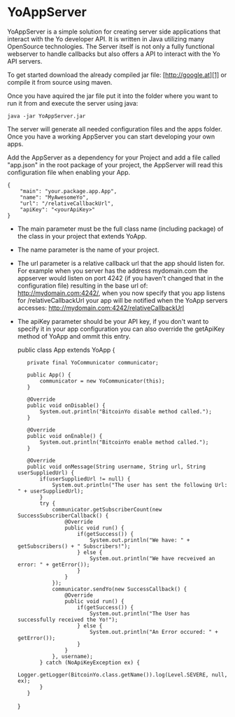 YoAppServer
===========

YoAppServer is a simple solution for creating server side applications that interact with the Yo developer API. It is written in Java utilizing many OpenSource technologies. The Server itself is not only a fully functional webserver to handle callbacks but also offers a API to interact with the Yo API servers.

To get started download the already compiled jar file:
[http://google.at][1]
or compile it from source using maven.


Once you have aquired the jar file put it into the folder where you want to run it from and execute the server using java: 

    java -jar YoAppServer.jar
The server will generate all needed configuration files and the apps folder. Once you have a working AppServer you can start developing your own apps.

Add the AppServer as a dependency for your Project and add a file called "app.json" in the root package of your project, the AppServer will read this configuration file when enabling your App.

    {
        "main": "your.package.app.App",
        "name": "MyAwesomeYo",
        "url": "/relativeCallbackUrl",
        "apiKey": "<yourApiKey>"
    }

 - The main parameter must be the full class name (including package) of the class in your project that extends YoApp.
 - The name parameter is the name of your project.
 - The url parameter is a relative callback url that the app should listen for. For example when you server has the address mydomain.com the appserver would listen on port 4242 (if you haven't changed that in the configuration file) resulting in the base url of: http://mydomain.com:4242/, when you now specify that you app listens for /relativeCallbackUrl your app will be notified when the YoApp servers accesses: http://mydomain.com:4242/relativeCallbackUrl
 - The apiKey parameter should be your API key, if you don't want to specify it in your app configuration you can also override the getApiKey method of YoApp and ommit this entry.

      public class App extends YoApp {

          private final YoCommunicator communicator;
        
          public App() {
              communicator = new YoCommunicator(this);
          }
    
          @Override
          public void onDisable() {
              System.out.println("BitcoinYo disable method called.");
          }
    
          @Override
          public void onEnable() {
              System.out.println("BitcoinYo enable method called.");
          }
        
          @Override
          public void onMessage(String username, String url, String userSuppliedUrl) {
              if(userSuppliedUrl != null) {
                  System.out.println("The user has sent the following Url: " + userSuppliedUrl);
              }
              try {
                  communicator.getSubscriberCount(new SuccessSubscriberCallback() {
                      @Override
                      public void run() {
                          if(getSuccess()) {
                              System.out.println("We have: " + getSubscribers() + " Subscribers!");
                          } else {
                              System.out.println("We have recveived an error: " + getError());
                          }
                      }
                  });
                  communicator.sendYo(new SuccessCallback() {
                      @Override
                      public void run() {
                          if(getSuccess()) {
                              System.out.println("The User has successfully received the Yo!");
                          } else {
                              System.out.println("An Error occured: " + getError());
                          }
                      }
                  }, username);
              } catch (NoApiKeyException ex) {
                  Logger.getLogger(BitcoinYo.class.getName()).log(Level.SEVERE, null, ex);
              }
          }
      }


  [1]: http://google.at
